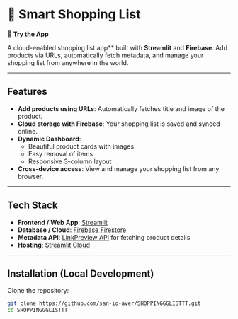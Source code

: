 # 🛒 Smart Shopping List

🔗 [**Try the App**](https://sansshoppingglisttt.streamlit.app)  

A cloud-enabled shopping list app** built with **Streamlit** and **Firebase**. Add products via URLs, automatically fetch metadata, and manage your shopping list from anywhere in the world.

---

## Features

- **Add products using URLs**: Automatically fetches title and image of the product.  
- **Cloud storage with Firebase**: Your shopping list is saved and synced online.  
- **Dynamic Dashboard**:  
  - Beautiful product cards with images  
  - Easy removal of items  
  - Responsive 3-column layout  
- **Cross-device access**: View and manage your shopping list from any browser.  

---

## Tech Stack

- **Frontend / Web App**: [Streamlit](https://streamlit.io)  
- **Database / Cloud**: [Firebase Firestore](https://firebase.google.com/)  
- **Metadata API**: [LinkPreview API](https://www.linkpreview.net/) for fetching product details  
- **Hosting**: [Streamlit Cloud](https://share.streamlit.io/)  

---


## Installation (Local Development)

Clone the repository:

```bash
git clone https://github.com/san-io-aver/SHOPPINGGGLISTTT.git
cd SHOPPINGGGLISTTT
